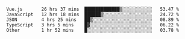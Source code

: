 
<!--
**xy406043/xy406043** is a ✨ _special_ ✨ repository because its `README.md` (this file) appears on your GitHub profile.

Here are some ideas to get you started:

- 🔭 I’m currently working on ...
- 🌱 I’m currently learning ...
- 👯 I’m looking to collaborate on ...
- 🤔 I’m looking for help with ...
- 💬 Ask me about ...
- 📫 How to reach me: ...
- 😄 Pronouns: ...
- ⚡ Fun fact: ...
-->

<!--START_SECTION:waka-->
```text
Vue.js       26 hrs 37 mins  █████████████▒░░░░░░░░░░░   53.47 % 
JavaScript   12 hrs 18 mins  ██████▒░░░░░░░░░░░░░░░░░░   24.72 % 
JSON         4 hrs 25 mins   ██▒░░░░░░░░░░░░░░░░░░░░░░   08.89 % 
TypeScript   3 hrs 5 mins    █▓░░░░░░░░░░░░░░░░░░░░░░░   06.22 % 
Other        1 hr 52 mins    █░░░░░░░░░░░░░░░░░░░░░░░░   03.78 % 
```
<!--END_SECTION:waka-->
